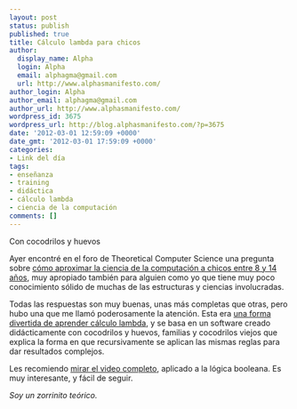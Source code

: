 ```yaml
---
layout: post
status: publish
published: true
title: Cálculo lambda para chicos
author:
  display_name: Alpha
  login: Alpha
  email: alphagma@gmail.com
  url: http://www.alphasmanifesto.com/
author_login: Alpha
author_email: alphagma@gmail.com
author_url: http://www.alphasmanifesto.com/
wordpress_id: 3675
wordpress_url: http://blog.alphasmanifesto.com/?p=3675
date: '2012-03-01 12:59:09 +0000'
date_gmt: '2012-03-01 17:59:09 +0000'
categories:
- Link del día
tags:
- enseñanza
- training
- didáctica
- cálculo lambda
- ciencia de la computación
comments: []
---
```

Con cocodrilos y huevos


Ayer encontré en el foro de Theoretical Computer Science una pregunta sobre <a href="http://cstheory.stackexchange.com/questions/10365/concepts-in-theoretical-cs-that-would-be-approachable-ages-8-14">cómo aproximar la ciencia de la computación a chicos entre 8 y 14 años</a>, muy apropiado también para alguien como yo que tiene muy poco conocimiento sólido de muchas de las estructuras y ciencias involucradas.

Todas las respuestas son muy buenas, unas más completas que otras, pero hubo una que me llamó poderosamente la atención. Esta era <a href="http://cstheory.stackexchange.com/a/10371/6465">una forma divertida de aprender cálculo lambda</a>, y se basa en un software creado didácticamente con cocodrilos y huevos, familias y cocodrilos viejos que explica la forma en que recursivamente se aplican las mismas reglas para dar resultados complejos.

Les recomiendo <a href="http://www.youtube.com/watch?v=K-p3ddhwVrg">mirar el video completo</a>, aplicado a la lógica booleana. Es muy interesante, y fácil de seguir.

_Soy un zorrinito teórico._
